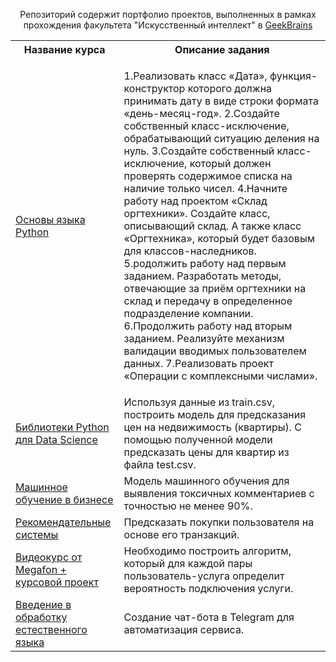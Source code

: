 <p align=center>
Репозиторий содержит портфолио проектов, выполненных в рамках прохождения факультета "Искусственный интеллект" в <a href="https://practicum.yandex.ru/data-scientist/">GeekBrains</a><br>
</p>

<table>
  <tr>
  <th>Название курса</th>
  <th>Описание задания</th> 
</tr> 

<tr>
<td><a href = "https://github.com/hoodiakov/geekbrains_project/tree/master/python_basic">Основы языка Python</a></td>
<td>

1.Реализовать класс «Дата», функция-конструктор которого должна принимать дату в виде строки формата «день-месяц-год».
2.Создайте собственный класс-исключение, обрабатывающий ситуацию деления на нуль.
3.Создайте собственный класс-исключение, который должен проверять содержимое списка на наличие только чисел.
4.Начните работу над проектом «Склад оргтехники». Создайте класс, описывающий склад. А также класс «Оргтехника», который будет базовым для классов-наследников.
5.родолжить работу над первым заданием. Разработать методы, отвечающие за приём оргтехники на склад и передачу в определенное подразделение компании.
6.Продолжить работу над вторым заданием. Реализуйте механизм валидации вводимых пользователем данных.
7.Реализовать проект «Операции с комплексными числами».

</td>
  
</tr>
 
  
<tr>
  <td><a href = "https://github.com/hoodiakov/geekbrains_project/tree/master/python_for_ds">Библиотеки Python для Data Science</a></td>
  <td>Используя данные из train.csv, построить
модель для предсказания цен на недвижимость (квартиры).
С помощью полученной модели предсказать
цены для квартир из файла test.csv.</td>
</tr>

<tr>
  <td><a href = "https://github.com/hoodiakov/geekbrains_project/tree/master/machine_learning_in_business">Машинное обучение в бизнесе</a></td>
  <td>Модель машинного обучения для выявления токсичных комментариев с точностью не менее 90%.</td>
</tr>    
  
<tr>
  <td><a href = "https://github.com/hoodiakov/geekbrains_project/tree/master/recommendation_systems">Рекомендательные системы</a></td>
  <td>Предсказать покупки пользователя на основе его транзакций.</td>
</tr>
  
<tr>
  <td><a href = "https://github.com/hoodiakov/geekbrains_project/tree/master/megafon_course_project">Видеокурс от Megafon + курсовой проект</a></td>
  <td>Необходимо построить алгоритм, который для каждой пары пользователь-услуга определит вероятность подключения услуги.</td>
</tr>

<tr>
  <td><a href = "https://github.com/hoodiakov/geekbrains_project/tree/master/introduction_to_nlp">Введение в обработку естественного языка</a></td>
  <td>Создание чат-бота в Telegram для автоматизация сервиса.</td>
</tr>
 
</table>
</details>



